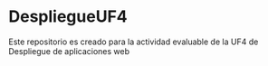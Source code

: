 # DespliegueUF4
Este repositorio es creado para la actividad evaluable de la UF4 de Despliegue de aplicaciones web
